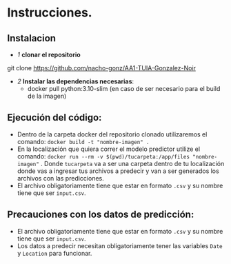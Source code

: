 # Instrucciones.

## Instalacion 

- *1* **clonar el repositorio**

git clone https://github.com/nacho-gonz/AA1-TUIA-Gonzalez-Noir

- *2* **Instalar las dependencias necesarias**:
  - docker pull python:3.10-slim (en caso de ser necesario para el build de la imagen)

## Ejecución del código:
    
  - Dentro de la carpeta docker del repositorio clonado utilizaremos el comando: ``` docker build -t "nombre-imagen" . ```
  - En la localización que quiera correr el modelo predictor utilize el comando: ``` docker run --rm -v $(pwd)/tucarpeta:/app/files "nombre-imagen" ``` . Donde ``` tucarpeta ``` va a ser una carpeta dentro de tu localización donde vas a ingresar tus archivos a predecir y van a ser generados los archivos con las predicciones.
  - El archivo obligatoriamente tiene que estar en formato ``` .csv ``` y su nombre tiene que ser ```input.csv```.


## Precauciones con los datos de predicción:

  - El archivo obligatoriamente tiene que estar en formato ``` .csv ``` y su nombre tiene que ser ```input.csv```.
  - Los datos a predecir necesitan obligatoriamente tener las variables ```Date``` y ```Location``` para funcionar.


